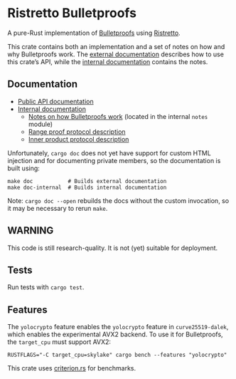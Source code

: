 # Ristretto Bulletproofs

A pure-Rust implementation of [Bulletproofs][bp_website] using [Ristretto][ristretto].

This crate contains both an implementation and a set of notes on how and why
Bulletproofs work.  The [external documentation][doc_external] describes how to use this
crate’s API, while the [internal documentation][doc_internal] contains the notes.

## Documentation

* [Public API documentation][doc_external]
* [Internal documentation][doc_internal]
  * [Notes on how Bulletproofs work][bp_notes] (located in the internal `notes` module)
  * [Range proof protocol description][rp_notes]
  * [Inner product protocol description][ipp_notes]


Unfortunately, `cargo doc` does not yet have support for custom HTML injection
and for documenting private members, so the documentation is built using:

```text
make doc           # Builds external documentation
make doc-internal  # Builds internal documentation
```

Note: `cargo doc --open` rebuilds the docs without the custom
invocation, so it may be necessary to rerun `make`.

## WARNING

This code is still research-quality.  It is not (yet) suitable for deployment.

## Tests

Run tests with `cargo test`.

## Features

The `yolocrypto` feature enables the `yolocrypto` feature in
`curve25519-dalek`, which enables the experimental AVX2 backend.  To use it for
Bulletproofs, the `target_cpu` must support AVX2:

```text
RUSTFLAGS="-C target_cpu=skylake" cargo bench --features "yolocrypto"
```

This crate uses [criterion.rs][criterion] for benchmarks.

[bp_website]: https://crypto.stanford.edu/bulletproofs/
[ristretto]: https://doc.dalek.rs/curve25519_dalek/ristretto/index.html
[doc_external]: https://doc.dalek.rs/ristretto_bulletproofs/index.html
[doc_internal]: https://doc-internal.dalek.rs/ristretto_bulletproofs/index.html
[bp_notes]: https://doc-internal.dalek.rs/ristretto_bulletproofs/notes/index.html
[rp_notes]: https://doc-internal.dalek.rs/ristretto_bulletproofs/range_proof/index.html
[ipp_notes]: https://doc-internal.dalek.rs/ristretto_bulletproofs/inner_product_proof/index.html
[criterion]: https://github.com/japaric/criterion.rs
